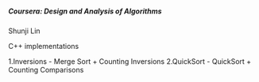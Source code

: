 ##### Coursera: Design and Analysis of Algorithms 

Shunji Lin

C++ implementations

1.Inversions - Merge Sort + Counting Inversions
2.QuickSort - QuickSort + Counting Comparisons